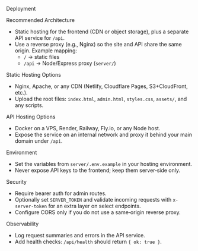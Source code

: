 Deployment

Recommended Architecture
- Static hosting for the frontend (CDN or object storage), plus a separate API service for `/api`.
- Use a reverse proxy (e.g., Nginx) so the site and API share the same origin. Example mapping:
  - `/` → static files
  - `/api` → Node/Express proxy (`server/`)

Static Hosting Options
- Nginx, Apache, or any CDN (Netlify, Cloudflare Pages, S3+CloudFront, etc.).
- Upload the root files: `index.html`, `admin.html`, `styles.css`, `assets/`, and any scripts.

API Hosting Options
- Docker on a VPS, Render, Railway, Fly.io, or any Node host.
- Expose the service on an internal network and proxy it behind your main domain under `/api`.

Environment
- Set the variables from `server/.env.example` in your hosting environment.
- Never expose API keys to the frontend; keep them server‑side only.

Security
- Require bearer auth for admin routes.
- Optionally set `SERVER_TOKEN` and validate incoming requests with `x-server-token` for an extra layer on select endpoints.
- Configure CORS only if you do not use a same‑origin reverse proxy.

Observability
- Log request summaries and errors in the API service.
- Add health checks: `/api/health` should return `{ ok: true }`.

